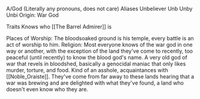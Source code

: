 A/God (Literally any pronouns, does not care)
Aliases
 Unbeliever
 Unb
 Unby
 Unbi
Origin: War God

Traits
 Knows who [[The Barrel Admirer]] is

Places of Worship: The bloodsoaked ground is his temple, every battle is an act of worship to him. 
Religion: Most everyone knows of the war god in one way or another, with the exception of the land they've come to recently, too peaceful (until recently) to know the blood god's name. A very old god of war that revels in bloodshed, basically a genocidal maniac that only likes murder, torture, and food. Kind of an asshole, acquaintances with [[Noble_Oraiste]]. They've come from far away to these lands hearing that a war was brewing and are delighted with what they've found, a land who doesn't even know who they are.